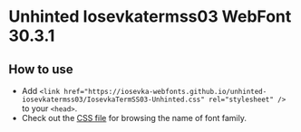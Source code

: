 # Unhinted Iosevkatermss03 WebFont 30.3.1

## How to use

- Add `<link href="https://iosevka-webfonts.github.io/unhinted-iosevkatermss03/IosevkaTermSS03-Unhinted.css" rel="stylesheet" />` to your `<head>`.
- Check out the [CSS file](./IosevkaTermSS03-Unhinted.css) for browsing the name of font family.
